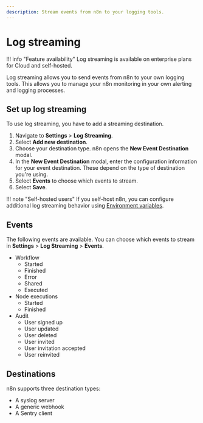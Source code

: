 ```yaml
---
description: Stream events from n8n to your logging tools.
---
```


# Log streaming

!!! info "Feature availability"
	Log streaming is available on enterprise plans for Cloud and self-hosted.


Log streaming allows you to send events from n8n to your own logging tools. This allows you to manage your n8n monitoring in your own alerting and logging processes.

## Set up log streaming

To use log streaming, you have to add a streaming destination.

1. Navigate to **Settings** > **Log Streaming**.
2. Select **Add new destination**.
3. Choose your destination type. n8n opens the **New Event Destination** modal.
4. In the **New Event Destination** modal, enter the configuration information for your event destination. These depend on the type of destination you're using.
5. Select **Events** to choose which events to stream.
6. Select **Save**.

!!! note "Self-hosted users"
	If you self-host n8n, you can configure additional log streaming behavior using [Environment variables](/hosting/environment-variables/environment-variables/#log-streaming).

## Events

The following events are available. You can choose which events to stream in **Settings** > **Log Streaming** > **Events**.

* Workflow
	* Started
	* Finished
	* Error
	* Shared
	* Executed
* Node executions
	* Started
	* Finished
* Audit
	* User signed up
	* User updated
	* User deleted
	* User invited
	* User invitation accepted
	* User reinvited

## Destinations

n8n supports three destination types:

* A syslog server
* A generic webhook
* A Sentry client
